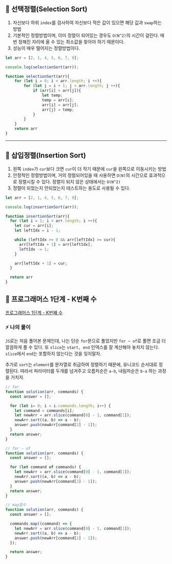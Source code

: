 ## 📍 선택정렬(Selection Sort)
1. 자신보다 하위 `index`를 검사하여 자신보다 작은 값이 있으면 해당 값과 `swap`하는 방법
2. 기본적인 정렬방법이며, 이미 정렬이 되어있는 경우도 `O(N^2)`의 시간이 걸린다. 매번 정해진 자리에 올 수 있는 최소값을 찾아야 하기 때문이다.
3. 성능이 매우 떨어지는 정렬방법이다.

```javascript
let arr = [2, 1, 4, 5, 6, 7, 9];

console.log(selectionSort(arr));

function selectionSort(arr){
    for (let i = 0; i < arr.length; i ++){
        for (let j = i + 1; j < arr.length; j ++){
            if (arr[i] > arr[j]){
                let temp;
                temp = arr[i];
                arr[i] = arr[j];
                arr[j] = temp;
            }
        }
    }
    return arr
}
```

---
## 📍 삽입정렬(Insertion Sort)
1. 왼쪽 `index`가 `cur`보다 크면 `cur`이 더 작기 때문에 `cur`을 왼쪽으로 이동시키는 방법
2. 안정적인 정렬방법이며, 거의 정렬되어있을 때 사용하면 `O(N)`의 시간으로 효과적으로 정렬시킬 수 있다. 정렬이 되지 않은 상태에서는 `O(N^2)`
3. 정렬이 되었는지 안되었는지 테스트하는 용도로 사용될 수 있다.

```javascript
let arr = [2, 1, 4, 5, 6, 7, 9];

console.log(insertionSort(arr));

function insertionSort(arr){
  for (let i = 1; i < arr.length; i ++){
    let cur = arr[i];
    let leftIdx = i - 1;

    while (leftIdx >= 0 && arr[leftIdx] >= cur){
      arr[leftIdx + 1] = arr[leftIdx];
      leftIdx -= 1;
    }

    arr[leftIdx + 1] = cur;
  }

  return arr
}
```

## 📍 프로그래머스 1단계 - K번째 수
<a href='https://programmers.co.kr/learn/courses/30/lessons/42748'>프로그래머스 1단계 - K번째 수</a>

### ⚡️ 나의 풀이

`JS`로는 처음 풀어본 문제인데, 나는 단순 `for`문으로 풀었지만 `for ~ of`로 풀면 조금 더 깔끔하게 풀 수 있다. 또 `slice`는 `start, end` 인덱스를 잘 계산해야 놓치지 않는다. `slice`에서 `end`는 포함하지 않는다는 것을 잊지말자.

추가로 `sort`는 `element`를 문자열로 취급하여 정렬하기 때문에, 유니코드 순서대로 정렬된다. 따라서 파라미터를 두개를 넘겨주고 오름차순은 `a-b`, 내림차순은 `b-a` 하는 과정을 거치자.

```javascript
// for 
function solution(arr, commands) {
  const answer = [];

  for (let i= 0; i < i.commands.length; i++) {
    let command = commands[i];
    let newArr = arr.slice(command[0] - 1, command[1]);
    newArr.sort((a, b) => a - b);
    answer.push(newArr[command[2] - 1]);
  }
  return answer;
}
```

```javascript
// for ~ of
function solution(arr, commands) {
  const answer = [];

  for (let command of commands) {
    let newArr = arr.slice(command[0] - 1, command[1]);
    newArr.sort((a, b) => a - b);
    answer.push(newArr[command[2] - 1]);
  }
  return answer;
}
```

```javascript
// map함수
function solution(arr, commands) {
  const answer = [];

  commands.map((command) => {
    let newArr = arr.slice(command[0] - 1, command[1]);
    newArr.sort((a, b) => a - b);
    answer.push(newArr[command[2] - 1]);
  });

  return answer;
}
```
